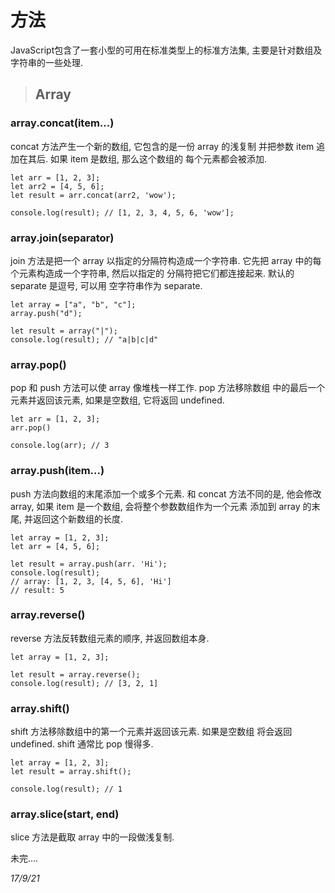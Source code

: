 # 方法
JavaScript包含了一套小型的可用在标准类型上的标准方法集,
主要是针对数组及字符串的一些处理.

>## Array

### array.concat(item...)
concat 方法产生一个新的数组, 它包含的是一份 array 的浅复制
并把参数 item 追加在其后. 如果 item 是数组, 那么这个数组的
每个元素都会被添加.

```
let arr = [1, 2, 3];
let arr2 = [4, 5, 6];
let result = arr.concat(arr2, 'wow');

console.log(result); // [1, 2, 3, 4, 5, 6, 'wow'];
```

### array.join(separator)
join 方法是把一个 array 以指定的分隔符构造成一个字符串.
它先把 array 中的每个元素构造成一个字符串, 然后以指定的
分隔符把它们都连接起来. 默认的 separate 是逗号, 可以用
空字符串作为 separate.

```
let array = ["a", "b", "c"];
array.push("d");

let result = array("|");
console.log(result); // "a|b|c|d"
```

### array.pop()
pop 和 push 方法可以使 array 像堆栈一样工作. pop 方法移除数组
中的最后一个元素并返回该元素, 如果是空数组, 它将返回 undefined.

```
let arr = [1, 2, 3];
arr.pop()

console.log(arr); // 3
```

### array.push(item...)
push 方法向数组的末尾添加一个或多个元素. 和 concat 方法不同的是, 
他会修改 array, 如果 item 是一个数组, 会将整个参数数组作为一个元素
添加到 array 的末尾, 并返回这个新数组的长度.

```
let array = [1, 2, 3];
let arr = [4, 5, 6];

let result = array.push(arr. 'Hi');
console.log(result); 
// array: [1, 2, 3, [4, 5, 6], 'Hi']
// result: 5
```

### array.reverse()
reverse 方法反转数组元素的顺序, 并返回数组本身.

```
let array = [1, 2, 3];

let result = array.reverse();
console.log(result); // [3, 2, 1]
```

### array.shift()
shift 方法移除数组中的第一个元素并返回该元素. 如果是空数组
将会返回 undefined. shift 通常比 pop 慢得多.

```
let array = [1, 2, 3];
let result = array.shift();

console.log(result); // 1

```

### array.slice(start, end)
slice 方法是截取 array 中的一段做浅复制.

未完....

*17/9/21*

